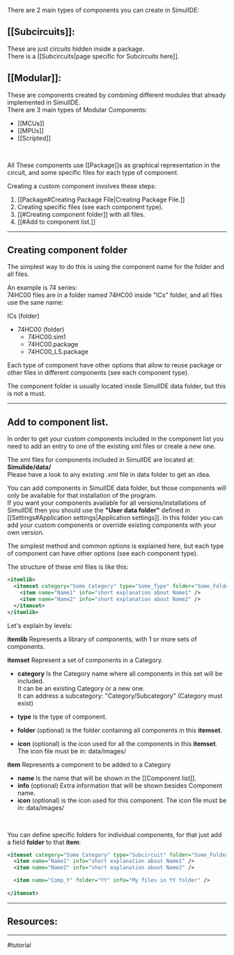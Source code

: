 There are 2 main types of components you can create in SimulIDE:

## [[Subcircuits]]:
These are just circuits hidden inside a package.<br>
There is a [[Subcircuits|page specific for Subcircuits here]].


## [[Modular]]:
These are components created by combining different modules  that already implemented in SimulIDE.<br>
There are 3 main types of Modular Components:

- [[MCUs]]
- [[MPUs]]
- [[Scripted]]
<br>

All These components use [[Package]]s as graphical representation in the circuit, and some specific files for each type of component.<br>

Creating a custom component involves these steps:<br>

1. [[Package#Creating Package File|Creating Package File.]]
2. Creating specific files (see each component type).
3. [[#Creating component folder]] with all files.
4. [[#Add to component list.]]


---

## Creating component folder

The simplest way to do this is using the component name for the folder and all files.<br>

An example is 74 series:<br>
74HC00 files are in a folder named 74HC00 inside "ICs" folder, and all files use the sane name:<br>

ICs (folder)<br>
- 74HC00 (folder)<br>
    - 74HC00.sim1<br>
    - 74HC00.package<br>
    -  74HC00_LS.package<br>

Each type of component have other options that allow to reuse package or other files in different components (see each component type).<br>

The component folder is usually located inside SimulIDE data folder, but this is not a must.
<br>

---

## Add to component list.

In order to get your custom components included in the component list you need to add an entry to one of the existing xml files or create a new one.<br>

The xml files for components included in SimulIDE are located at: **Simulide/data/**  <br>
Please have a look to any existing .xml file in data folder to get an idea.<br>

You can add components in SimulIDE data folder, but those components will only be available for that installation of the program.<br>
If you want your components available for all versions/installations of SimulIDE then you should use the **"User data folder"** defined in [[Settings#Application settings|Application settings]].
In this folder you can add your custom components or override existing components with your own version.

The simplest method and common options is explained here, but each type of component can have other options (see each component type).<br>

The structure of these xml files is like this:  

```xml
<itemlib>  
  <itemset category="Some Category" type="Some_Type" folder="Some_Folder">  
	<item name="Name1" info="short explanation about Name1" />  
	<item name="Name2" info="short explanation about Name2" />  
  </itemset>
</itemlib>
```
  
Let's explain by levels:

**itemlib** Represents a library of components, with 1 or more sets of components.

**itemset** Represent a set of components in a Category.

- **category** Is the Category name where all components in this set will be included.<br>
    It can be an existing Category or a new one.<br>
    It can address a subcategory: "Category/Subcategory" (Category must exist)

- **type** Is the type of component.
- **folder** (optional) is the folder containing all components in this **itemset**.
- **icon** (optional) is the icon used for all the components in this **itemset**.<br>
    The icon file must be in: data/images/

  
**item** Represents a component to be added to a Category

- **name** Is the name that will be shown in the [[Component list]].
- **info** (optional) Extra information that will be shown besides Component name.
- **icon** (optional) is the icon used for this component.  The icon file must be in: data/images/

<br>

You can define specific folders for individual components, for that just add a field **folder** to that **item**:

  
```xml
<itemset category="Some Category" type="Subcircuit" folder="Some_Folder">  
  <item name="Name1" info="short explanation about Name1" />  
  <item name="Name2" info="short explanation about Name2" />  

  <item name="Comp_Y" folder="YY" info="My files in YY folder" />
  
</itemset>
```


---

## Resources:

---

#tutorial 